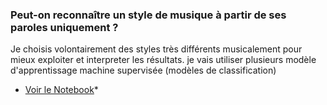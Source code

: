 
### Peut-on reconnaître un style de musique à partir de ses paroles uniquement ?

Je choisis volontairement des styles très différents musicalement pour mieux exploiter et interpreter les résultats.
je vais utiliser plusieurs modèle d'apprentissage machine supervisée (modèles de classification)
* [Voir le Notebook]()*
